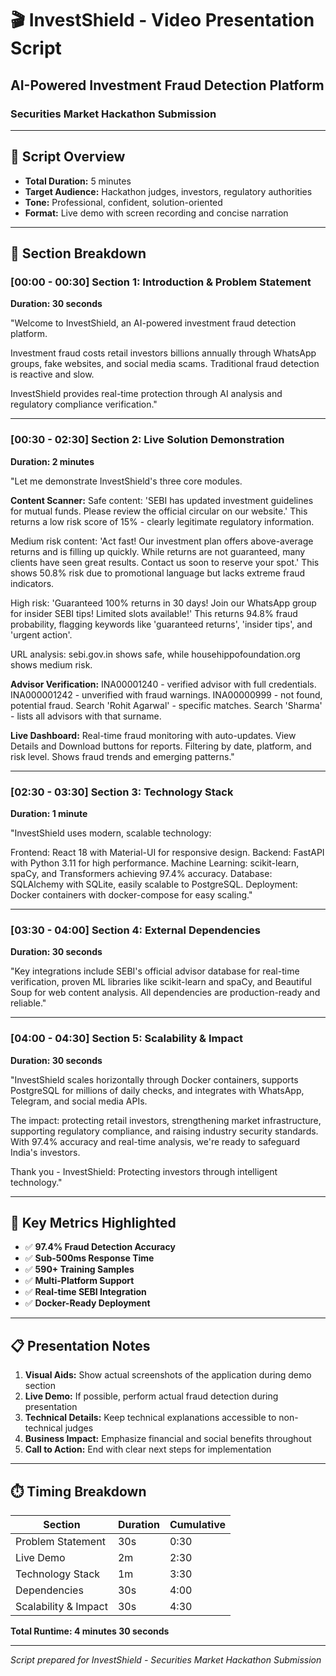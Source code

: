 # 🎬 InvestShield - Video Presentation Script
## AI-Powered Investment Fraud Detection Platform
### Securities Market Hackathon Submission

---

## **📝 Script Overview**
- **Total Duration:** 5 minutes
- **Target Audience:** Hackathon judges, investors, regulatory authorities
- **Tone:** Professional, confident, solution-oriented
- **Format:** Live demo with screen recording and concise narration

---

## **🎯 Section Breakdown**

### **[00:00 - 00:30] Section 1: Introduction & Problem Statement**
**Duration: 30 seconds**

"Welcome to InvestShield, an AI-powered investment fraud detection platform.

Investment fraud costs retail investors billions annually through WhatsApp groups, fake websites, and social media scams. Traditional fraud detection is reactive and slow.

InvestShield provides real-time protection through AI analysis and regulatory compliance verification."

---

### **[00:30 - 02:30] Section 2: Live Solution Demonstration**
**Duration: 2 minutes**

"Let me demonstrate InvestShield's three core modules.

**Content Scanner:**
Safe content: 'SEBI has updated investment guidelines for mutual funds. Please review the official circular on our website.' This returns a low risk score of 15% - clearly legitimate regulatory information.

Medium risk content: 'Act fast! Our investment plan offers above-average returns and is filling up quickly. While returns are not guaranteed, many clients have seen great results. Contact us soon to reserve your spot.' This shows 50.8% risk due to promotional language but lacks extreme fraud indicators.

High risk: 'Guaranteed 100% returns in 30 days! Join our WhatsApp group for insider SEBI tips! Limited slots available!' This returns 94.8% fraud probability, flagging keywords like 'guaranteed returns', 'insider tips', and 'urgent action'.

URL analysis: sebi.gov.in shows safe, while househippofoundation.org shows medium risk.

**Advisor Verification:**
INA00001240 - verified advisor with full credentials.
INA000001242 - unverified with fraud warnings.
INA00000999 - not found, potential fraud.
Search 'Rohit Agarwal' - specific matches.
Search 'Sharma' - lists all advisors with that surname.

**Live Dashboard:**
Real-time fraud monitoring with auto-updates. View Details and Download buttons for reports. Filtering by date, platform, and risk level. Shows fraud trends and emerging patterns."

---

### **[02:30 - 03:30] Section 3: Technology Stack**
**Duration: 1 minute**

"InvestShield uses modern, scalable technology:

Frontend: React 18 with Material-UI for responsive design.
Backend: FastAPI with Python 3.11 for high performance.
Machine Learning: scikit-learn, spaCy, and Transformers achieving 97.4% accuracy.
Database: SQLAlchemy with SQLite, easily scalable to PostgreSQL.
Deployment: Docker containers with docker-compose for easy scaling."

---

### **[03:30 - 04:00] Section 4: External Dependencies**
**Duration: 30 seconds**

"Key integrations include SEBI's official advisor database for real-time verification, proven ML libraries like scikit-learn and spaCy, and Beautiful Soup for web content analysis. All dependencies are production-ready and reliable."

---

### **[04:00 - 04:30] Section 5: Scalability & Impact**
**Duration: 30 seconds**

"InvestShield scales horizontally through Docker containers, supports PostgreSQL for millions of daily checks, and integrates with WhatsApp, Telegram, and social media APIs.

The impact: protecting retail investors, strengthening market infrastructure, supporting regulatory compliance, and raising industry security standards. With 97.4% accuracy and real-time analysis, we're ready to safeguard India's investors.

Thank you - InvestShield: Protecting investors through intelligent technology."

---

## **🎯 Key Metrics Highlighted**
- ✅ **97.4% Fraud Detection Accuracy**
- ✅ **Sub-500ms Response Time**
- ✅ **590+ Training Samples**
- ✅ **Multi-Platform Support**
- ✅ **Real-time SEBI Integration**
- ✅ **Docker-Ready Deployment**

---

## **📋 Presentation Notes**
1. **Visual Aids:** Show actual screenshots of the application during demo section
2. **Live Demo:** If possible, perform actual fraud detection during presentation
3. **Technical Details:** Keep technical explanations accessible to non-technical judges
4. **Business Impact:** Emphasize financial and social benefits throughout
5. **Call to Action:** End with clear next steps for implementation

---

## **⏱️ Timing Breakdown**
| Section | Duration | Cumulative |
|---------|----------|------------|
| Problem Statement | 30s | 0:30 |
| Live Demo | 2m | 2:30 |
| Technology Stack | 1m | 3:30 |
| Dependencies | 30s | 4:00 |
| Scalability & Impact | 30s | 4:30 |

**Total Runtime: 4 minutes 30 seconds**

---

*Script prepared for InvestShield - Securities Market Hackathon Submission*
